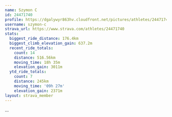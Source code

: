```yaml
---
name: Szymon C
id: 24471740
profile: https://dgalywyr863hv.cloudfront.net/pictures/athletes/24471740/7213253/2/large.jpg
username: szymon-c
strava_url: https://www.strava.com/athletes/24471740
stats:
  biggest_ride_distance: 176.4km
  biggest_climb_elevation_gain: 637.2m
  recent_ride_totals:
    count: 14
    distance: 516.56km
    moving_time: 18h 35m
    elevation_gain: 3011m
  ytd_ride_totals:
    count: 7
    distance: 245km
    moving_time: '09h 27m'
    elevation_gain: 2371m
layout: strava_member
--- 
```

...
